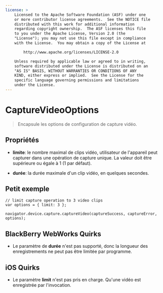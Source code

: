```yaml
---
license: >
    Licensed to the Apache Software Foundation (ASF) under one
    or more contributor license agreements.  See the NOTICE file
    distributed with this work for additional information
    regarding copyright ownership.  The ASF licenses this file
    to you under the Apache License, Version 2.0 (the
    "License"); you may not use this file except in compliance
    with the License.  You may obtain a copy of the License at

        http://www.apache.org/licenses/LICENSE-2.0

    Unless required by applicable law or agreed to in writing,
    software distributed under the License is distributed on an
    "AS IS" BASIS, WITHOUT WARRANTIES OR CONDITIONS OF ANY
    KIND, either express or implied.  See the License for the
    specific language governing permissions and limitations
    under the License.
---
```


# CaptureVideoOptions

> Encapsule les options de configuration de capture vidéo.

## Propriétés

*   **limite**: le nombre maximal de clips vidéo, utilisateur de l'appareil peut capturer dans une opération de capture unique. La valeur doit être supérieure ou égale à 1 (1 par défaut).

*   **durée**: la durée maximale d'un clip vidéo, en quelques secondes.

## Petit exemple

    // limit capture operation to 3 video clips
    var options = { limit: 3 };
    
    navigator.device.capture.captureVideo(captureSuccess, captureError, options);
    

## BlackBerry WebWorks Quirks

*   Le paramètre de **durée** n'est pas supporté, donc la longueur des enregistrements ne peut pas être limitée par programme.

## iOS Quirks

*   Le paramètre **limit** n'est pas pris en charge. Qu'une vidéo est enregistrée par l'invocation.